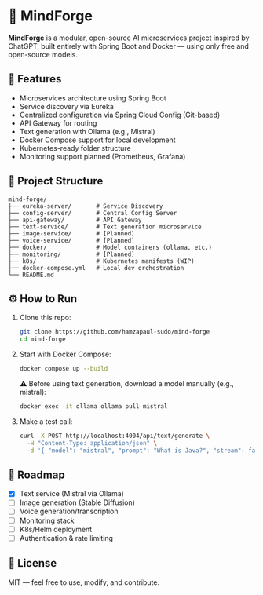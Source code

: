# 🧠 MindForge

**MindForge** is a modular, open-source AI microservices project inspired by ChatGPT, built entirely with Spring Boot and Docker — using only free and open-source models.

## 🚀 Features

- Microservices architecture using Spring Boot
- Service discovery via Eureka
- Centralized configuration via Spring Cloud Config (Git-based)
- API Gateway for routing
- Text generation with Ollama (e.g., Mistral)
- Docker Compose support for local development
- Kubernetes-ready folder structure
- Monitoring support planned (Prometheus, Grafana)

## 📂 Project Structure

```
mind-forge/
├── eureka-server/       # Service Discovery
├── config-server/       # Central Config Server
├── api-gateway/         # API Gateway
├── text-service/        # Text generation microservice
├── image-service/       # [Planned]
├── voice-service/       # [Planned]
├── docker/              # Model containers (ollama, etc.)
├── monitoring/          # [Planned]
├── k8s/                 # Kubernetes manifests (WIP)
├── docker-compose.yml   # Local dev orchestration
└── README.md
```

## ⚙️ How to Run

1. Clone this repo:
   ```bash
   git clone https://github.com/hamzapaul-sudo/mind-forge
   cd mind-forge
   ```

2. Start with Docker Compose:
   ```bash
   docker compose up --build
   ```

   ⚠️ Before using text generation, download a model manually (e.g., mistral):
   ```bash
   docker exec -it ollama ollama pull mistral
   ```

4. Make a test call:
   ```bash
   curl -X POST http://localhost:4004/api/text/generate \
     -H "Content-Type: application/json" \
     -d '{ "model": "mistral", "prompt": "What is Java?", "stream": false }'
   ```

## 📌 Roadmap

- [x] Text service (Mistral via Ollama)
- [ ] Image generation (Stable Diffusion)
- [ ] Voice generation/transcription
- [ ] Monitoring stack
- [ ] K8s/Helm deployment
- [ ] Authentication & rate limiting

## 📄 License

MIT — feel free to use, modify, and contribute.
